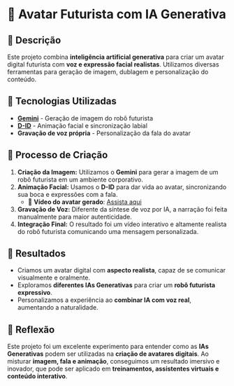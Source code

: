 # 🤖 Avatar Futurista com IA Generativa

## 📒 Descrição
Este projeto combina **inteligência artificial generativa** para criar um avatar digital futurista com **voz e expressão facial realistas**. Utilizamos diversas ferramentas para geração de imagem, dublagem e personalização do conteúdo.

## 🤖 Tecnologias Utilizadas
- **[Gemini](https://gemini.google.com/)** - Geração de imagem do robô futurista
- **[D-ID](https://studio.d-id.com/)** - Animação facial e sincronização labial
- **Gravação de voz própria** - Personalização da fala do avatar

## 🧐 Processo de Criação
1. **Criação da Imagem:** Utilizamos o **Gemini** para gerar a imagem de um robô futurista em um ambiente corporativo.
2. **Animação Facial:** Usamos o **D-ID** para dar vida ao avatar, sincronizando sua boca e expressões com a fala.
   - 🎥 **Vídeo do avatar gerado**: [Assista aqui](https://studio.d-id.com/share?id=781555222d395f3812a6897d4a21aeba&utm_source=copy)
3. **Gravação de Voz:** Diferente da síntese de voz por IA, a narração foi feita manualmente para maior autenticidade.
4. **Integração Final:** O resultado foi um vídeo interativo e altamente realista do robô futurista comunicando uma mensagem personalizada.

## 🚀 Resultados
- Criamos um avatar digital com **aspecto realista**, capaz de se comunicar visualmente e oralmente.
- Exploramos **diferentes IAs Generativas** para criar um **robô futurista expressivo**.
- Personalizamos a experiência ao **combinar IA com voz real**, aumentando a naturalidade.

## 💭 Reflexão
Este projeto foi um excelente experimento para entender como as **IAs Generativas** podem ser utilizadas na **criação de avatares digitais**. Ao misturar **imagem, fala e animação**, conseguimos um resultado imersivo e inovador, que pode ser aplicado em **treinamentos, assistentes virtuais e conteúdo interativo**.
